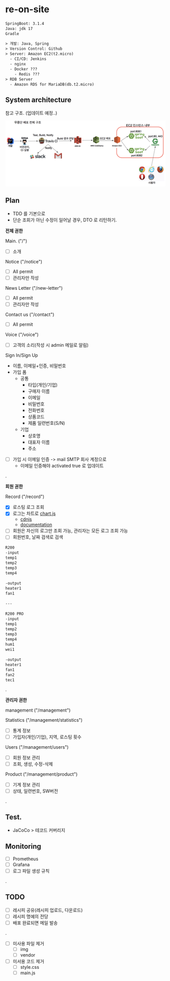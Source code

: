 # re-on-site

```text
SpringBoot: 3.1.4
Java: jdk 17
Gradle
```

```text
> 개발: Java, Spring
> Version Control: Github
> Server: Amazon EC2(t2.micro)
  - CI/CD: Jenkins
  - nginx
  - Docker ???
    - Redis ???
> RDB Server
  - Amazon RDS for MariaDB(db.t2.micro)
```


## System architecture

참고 구조. (업데이트 예정..)

![Result](https://raw.githubusercontent.com/jihunparkme/reon-site/dev/reference/system-architecture.png 'Result')


## Plan

- TDD 를 기본으로
- 단순 조회가 아닌 수정이 일어날 경우, DTO 로 리턴하기.

**전체 권한**

Main. ("/")
- [ ] 소개

Notice ("/notice")
- [ ] All permit
- [ ] 관리자만 작성

News Letter  ("/new-letter")
- [ ] All permit
- [ ] 관리자만 작성

Contact us ("/contact")
- [ ] All permit

Voice ("/voice")
- [ ] 고객의 소리(작성 시 admin 메일로 알림)

Sign In/Sign Up
- 이름, 이메일+인증, 비밀번호
- 가입 폼
  - 공통
    - 타입(개인/기업)
    - 구매자 이름
    - 이메일
    - 비밀번호
    - 전화번호
    - 상품코드
    - 제품 일련번호(S/N)
  - 기업
    - 상호명
    - 대표자 이름
    - 주소
- [ ] 가입 시 이메일 인증 -> mail SMTP 회사 계정으로
  - 이메일 인증해야 activated true 로 업데이트

.

**회원 권한**

Record  ("/record")
- [x] 로스팅 로그 조회
- [x] 로그는 차트로 [chart.js](https://www.chartjs.org/)
  - [cdnjs](https://cdnjs.com/libraries/Chart.js)
  - [documentation](https://www.chartjs.org/docs/latest/)
- [ ] 회원은 자신의 로그만 조회 가능, 관리자는 모든 로그 조회 가능
- [ ] 회원번호, 날짜 검색로 검색

```text
R200
-input
temp1
temp2
temp3
temp4

-output
heater1
fan1

---

R200 PRO
-input 
temp1
temp2
temp3
temp4
hum1
wei1

-output
heater1
fan1
fan2
tec1
```
.

**관리자 권한**

management ("/management")

Statistics ("/management/statistics")
- [ ] 통계 정보
- [ ] 가입자(개인/기업), 지역, 로스팅 횟수

Users  ("/management/users")
- [ ] 회원 정보 관리
- [ ] 조회, 생성, 수정-삭제

Product  ("/management/product")
- [ ] 기계 정보 관리
- [ ] 상태, 일련번호, SW버전

.

## Test.
- JaCoCo > 테코드 커버리지

## Monitoring
- [ ] Prometheus
- [ ] Grafana
- [ ] 로그 파일 생성 규칙

.

## TODO

- [ ] 레시피 공유(레시피 업로드, 다운로드)
- [ ] 레시피 명예의 전당
- [ ] 배포 완료되면 메일 발송

.

- [ ] 미사용 파일 제거
  - [ ] img
  - [ ] vendor
- [ ] 미서용 코드 제거
  - [ ] style.css
  - [ ] main.js